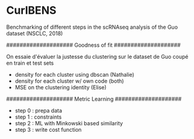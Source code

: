# CurIBENS

Benchmarking of different steps in the scRNAseq analysis of the Guo dataset (NSCLC, 2018)

####################
Goodness of fit
####################

On essaie d'évaluer la justesse du clustering sur le dataset de Guo coupé en train et test sets
- density for each cluster using dbscan (Nathalie)
- density for each cluster w/ own code (both)
- MSE on the clustering identity (Elise)

####################
Metric Learning
####################

- step 0 : prepa data
- step 1 : constraints
- step 2 : ML with Minkowski based similarity
- step 3 : write cost function
